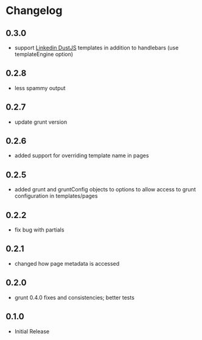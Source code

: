 # Changelog

## 0.3.0

  - support [Linkedin DustJS][dustjs] templates in addition to handlebars (use templateEngine option)

## 0.2.8

  - less spammy output

## 0.2.7

  - update grunt version

## 0.2.6

  - added support for overriding template name in pages

## 0.2.5

  - added grunt and gruntConfig objects to options to allow access to grunt configuration in templates/pages

## 0.2.2

  - fix bug with partials

## 0.2.1

  - changed how page metadata is accessed

## 0.2.0

  - grunt 0.4.0 fixes and consistencies; better tests

## 0.1.0

  - Initial Release

[dustjs]: [https://github.com/linkedin/dustjs/]
